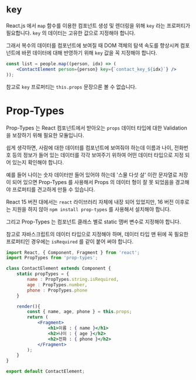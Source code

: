 # `key`

React.js 에서 `map` 함수를 이용한 컴포넌트 생성 및 렌더링을 위해 `key` 라는 프로퍼티가 필요합니다. `key` 의 데이터는 고유한 값으로 지정해야 합니다.

그래서 복수의 데이터를 컴포넌트에 보여질 때 DOM 객체의 탐색 속도를 향상시켜 컴포넌트에 바뀐 데이터에 대해 반영하기 위해 `key` 값을 꼭 지정해야 합니다.

```jsx
const list = people.map((person, idx) => (
    <ContactElement person={person} key={`contact_key_${idx}`} />
));
```

참고로 `key` 프로퍼티는 `this.props` 문장으론 볼 수 없습니다.

# Prop-Types

Prop-Types 는 React 컴포넌트에서 받아오는 `props` 데이터 타입에 대한 Validation 을 보장하기 위해 필요한 모듈입니다.

쉽게 생각하면, 사람에 대한 데이터를 컴포넌트에 보여줘야 하는데 이름과 나이, 전화번호 등의 정보가 들어 있는 데이터를 각각 보여주기 위하여 어떤 데이터 타입으로 지정 되어 있는지 확인해야 합니다. 

예를 들어 나이는 숫자 데이터만 들어 있어야 하는데 '스물 다섯 살' 이란 문자열로 저장이 되어 있으면 Prop-Types 를 사용해서 Props 의 데이터 형이 잘 못 되었음을 경고해야 프로퍼티를 견고하게 만들 수 있습니다.

React 15 버전 대에서는 `react` 라이브러리 자체에 내장 되어 있었지만, 16 버전 이후로는 지원을 하지 않아 `npm install prop-types` 를 사용해서 설치해야 합니다.

그리고 Prop-Types 는 컴포넌트 클래스 별로 static 맴버 변수로 지정해야 합니다.

참고로 자바스크립트의 데이터 타입으로 지정해야 하며, 데이터 타입 맨 뒤에 꼭 필요한 프로퍼티인 경우에는 `isRequired` 를 같이 붙어 써야 합니다.

```jsx
import React, { Component, Fragment } from 'react';
import PropTypes from 'prop-types';

class ContactElement extends Component {
    static propTypes = {
        name : PropTypes.string.isRequired,
        age : PropTypes.number,
        phone : PropTypes.phone
    }

    render(){
        const { name, age, phone } = this.props;
        return (
            <Fragment>
                <h1>이름 : { name }</h1>
                <h2>나이 : { age }</h2>
                <h2>전화 : { phone }</h2>
            </Fragment>
        );
    }
}

export default ContactElement;
```
